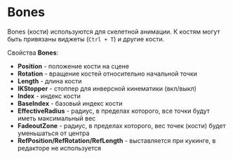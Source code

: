 # Bones 

Bones (кости) используются для скелетной анимации. К костям могут быть привязаны виджеты (`Ctrl + T`) и другие кости.

Свойства **Bones**:

* **Position** - положение кости на сцене
* **Rotation** - вращение костей относительно начальной точки
* **Length** - длина кости
* **IKStopper** - стоппер для инверсной кинематики (вкл/выкл)
* **Index** - индекс кости
* **BaseIndex** - базовый индекс кости
* **EffectiveRadius** - радиус, в пределах которого, все точки будут иметь максимальный вес
* **FadeoutZone** - радиус, в пределах которого, вес точек (кости) будет уменьшаться от центра
* **RefPosition/RefRotation/RefLength** - выставляется при кукинге, в редакторе не используется
